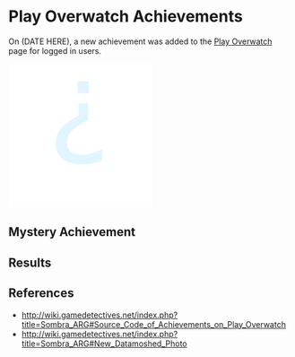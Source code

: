Play Overwatch Achievements
============================

On (DATE HERE), a new achievement was added to the [Play Overwatch](http://www.playoverwatch.com/)
page for logged in users.

![achievement](assets/achievement.png)

Mystery Achievement
-------------------


Results
-------

References
----------

- http://wiki.gamedetectives.net/index.php?title=Sombra_ARG#Source_Code_of_Achievements_on_Play_Overwatch
- http://wiki.gamedetectives.net/index.php?title=Sombra_ARG#New_Datamoshed_Photo
